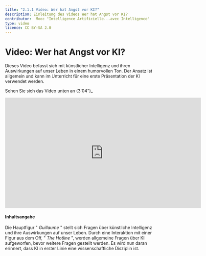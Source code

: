 ```yaml
---
title: "2.1.1 Video: Wer hat Angst vor KI?"
description: Einleitung des Videos Wer hat Angst vor KI?
contributor:  Mooc "Intelligence Artificielle...avec Intelligence"
type: video
licence: CC BY-SA 2.0
---
```


# Video: Wer hat Angst vor KI?
Dieses Video befasst sich mit künstlicher Intelligenz und ihren Auswirkungen auf unser Leben in einem humorvollen Ton. Der Ansatz ist allgemein und kann im Unterricht für eine erste Präsentation der KI verwendet werden.

Sehen Sie sich das Video unten an (3'04")_

<center><iframe width="640" height="360" src="https://www.youtube.com/embed/JGl1NwywfJ0?rel=0&showinfo=0&cc_load_policy=1&hl=en&modestbranding=1" frameborder="0" allowfullscreen></iframe></center>

#### Inhaltsangabe
Die Hauptfigur " _Guillaume_ " stellt sich Fragen über künstliche Intelligenz und ihre Auswirkungen auf unser Leben. Durch eine Interaktion mit einer Figur aus dem Off, " _The Hotline_ ", werden allgemeine Fragen über KI aufgeworfen, bevor weitere Fragen gestellt werden. Es wird nun daran erinnert, dass KI in erster Linie eine wissenschaftliche Disziplin ist.
